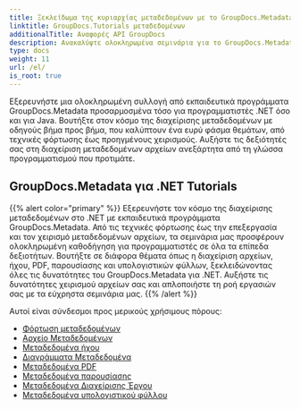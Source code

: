 ```yaml
---
title: Ξεκλείδωμα της κυριαρχίας μεταδεδομένων με το GroupDocs.Metadata
linktitle: GroupDocs.Tutorials μεταδεδομένων
additionalTitle: Αναφορές API GroupDocs
description: Ανακαλύψτε ολοκληρωμένα σεμινάρια για το GroupDocs.Metadata σε όλες τις πλατφόρμες. Κατακτήστε τη διαχείριση μεταδεδομένων σε .NET και Java χωρίς κόπο.
type: docs
weight: 11
url: /el/
is_root: true
---
```


Εξερευνήστε μια ολοκληρωμένη συλλογή από εκπαιδευτικά προγράμματα GroupDocs.Metadata προσαρμοσμένα τόσο για προγραμματιστές .NET όσο και για Java. Βουτήξτε στον κόσμο της διαχείρισης μεταδεδομένων με οδηγούς βήμα προς βήμα, που καλύπτουν ένα ευρύ φάσμα θεμάτων, από τεχνικές φόρτωσης έως προηγμένους χειρισμούς. Αυξήστε τις δεξιότητές σας στη διαχείριση μεταδεδομένων αρχείων ανεξάρτητα από τη γλώσσα προγραμματισμού που προτιμάτε.

## GroupDocs.Metadata για .NET Tutorials
{{% alert color="primary" %}}
Εξερευνήστε τον κόσμο της διαχείρισης μεταδεδομένων στο .NET με εκπαιδευτικά προγράμματα GroupDocs.Metadata. Από τις τεχνικές φόρτωσης έως την επεξεργασία και τον χειρισμό μεταδεδομένων αρχείων, τα σεμινάρια μας προσφέρουν ολοκληρωμένη καθοδήγηση για προγραμματιστές σε όλα τα επίπεδα δεξιοτήτων. Βουτήξτε σε διάφορα θέματα όπως η διαχείριση αρχείων, ήχου, PDF, παρουσίασης και υπολογιστικών φύλλων, ξεκλειδώνοντας όλες τις δυνατότητες του GroupDocs.Metadata για .NET. Αυξήστε τις δυνατότητες χειρισμού αρχείων σας και απλοποιήστε τη ροή εργασιών σας με τα εύχρηστα σεμινάρια μας.
{{% /alert %}}

Αυτοί είναι σύνδεσμοι προς μερικούς χρήσιμους πόρους:
 
- [Φόρτωση μεταδεδομένων](./net/metadata-loading/)
- [Αρχείο Μεταδεδομένων](./net/archive-metadata/)
- [Μεταδεδομένα ήχου](./net/audio-metadata/)
- [Διαγράμματα Μεταδεδομένα](./net/diagram-metadata/)
- [Μεταδεδομένα PDF](./net/pdf-metadata/)
- [Μεταδεδομένα παρουσίασης](./net/presentation-metadata/)
- [Μεταδεδομένα Διαχείρισης Έργου](./net/project-management-metadata/)
- [Μεταδεδομένα υπολογιστικού φύλλου](./net/spreadsheet-metadata/)




